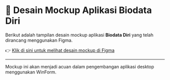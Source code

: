 # 🧾 Desain Mockup Aplikasi Biodata Diri

Berikut adalah tampilan desain mockup aplikasi **Biodata Diri** yang telah dirancang menggunakan Figma.

👉 [Klik di sini untuk melihat desain mockup di Figma](https://www.figma.com/design/Ja45tvQVCvrthaOW9AvDFG/Mocup-APK-Biodata-Diri?node-id=1-2&t=VFKreU0OftgI9iRN-1)

---

Mockup ini akan menjadi acuan dalam pengembangan aplikasi desktop menggunakan WinForm.
